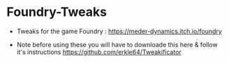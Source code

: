 # Foundry-Tweaks

* Tweaks for the game Foundry : https://meder-dynamics.itch.io/foundry

* Note before using these you will have to downloade this here & follow it's instructions https://github.com/erkle64/Tweakificator

